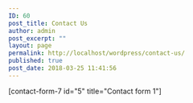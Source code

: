 ```yaml
---
ID: 60
post_title: Contact Us
author: admin
post_excerpt: ""
layout: page
permalink: http://localhost/wordpress/contact-us/
published: true
post_date: 2018-03-25 11:41:56
---
```

[contact-form-7 id="5" title="Contact form 1"]